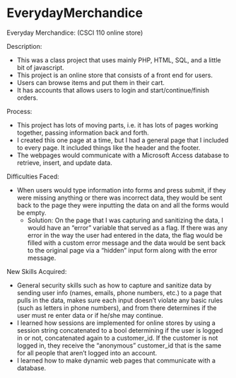 # EverydayMerchandice

Everyday Merchandice: (CSCI 110 online store)

Description: 
- This was a class project that uses mainly PHP, HTML, SQL, and a little bit of javascript.
- This project is an online store that consists of a front end for users.
- Users can browse items and put them in their cart.
- It has accounts that allows users to login and start/continue/finish orders.

Process:
- This project has lots of moving parts, i.e. it has lots of pages working together, passing information back and forth.
- I created this one page at a time, but I had a general page that I included to every page. It included things like the header and the footer.
- The webpages would communicate with a Microsoft Access database to retrieve,  insert, and update data.

Difficulties Faced: 
- When users would type information into forms and press submit, if they were missing anything or there was incorrect data, they would be sent back to the page they were inputting the data on and all the forms would be empty.
  - Solution: On the page that I was capturing and sanitizing the data, I would have an “error” variable that served as a flag. If there was any error in the way the user had entered in the data, the flag would be filled with a custom error message and the data would be sent back to the original page via a “hidden” input form along with the error message.

New Skills Acquired:
- General security skills such as how to capture and sanitize data by sending user info (names, emails, phone numbers, etc.) to a page that pulls in the data, makes sure each input doesn’t violate any basic rules (such as letters in phone numbers), and from there determines if the user must re enter data or if he/she may continue.
- I learned how sessions are implemented for online stores by using a session string concatenated to a bool determining if the user is logged in or not, concatenated again to a customer_id. If the customer is not logged in, they receive the “anonymous” customer_id that is the same for all people that aren’t logged into an account.
- I learned how to make dynamic web pages that communicate with a database.
